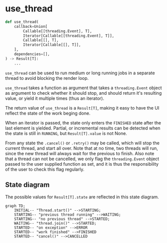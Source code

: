 # use_thread

```python
def use_thread(
    callback=Union[
        Callable[[threading.Event], T],
        Iterator[Callable[[threading.Event], T]],
        Callable[[], T],
        Iterator[Callable[[], T]],
    ],
    dependencies=[],
) -> Result[T]:
    ...
```

`use_thread` can be used to run medium or long running jobs in a separate thread to avoid blocking the render loop.

`use_thread` takes a function as argument that takes a `threading.Event` object as argument to check whether it should stop,
and should return it's resulting value, or yield it multiple times (thus an iterator).

The return value of `use_thread` is a `Result[T]`, making it easy to have the UI reflect the state of the work beging done.

When an iterator is passed, the state only enters the `FINISHED` state after the last element is yielded. Partial, or incremental results can be detected when the state is still in `RUNNING`, but `Result[T].value` is not None.

From any state the `.cancel()` or `.retry()` may be called, which will stop the current thread, and start all over.
Note that at no time, two threads will run, since the new thread will always wait for the previous to finish.
Also note that a thread can not be cancelled, we only flag the `threading.Event` object passed to the user supplied function as set, and it is thus the responsibility of the user to check this flag regularly.

## State diagram

The possible values for `Result[T].state` are reflected in this state diagram.

```mermaid
graph TD;
    INITIAL-- "Thread.start()" -->STARTING;
    STARTING-- "previous thread running" -->WAITING;
    STARTING-- "no previous thread" -->STARTED;
    WAITING-- "thread.join()" -->STARTED;
    STARTED-- "on exception" -->ERROR
    STARTED-- "work finished" -->FINISHED
    STARTED-- "cancel()" -->CANCELLED
```
